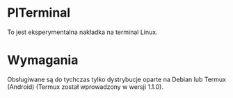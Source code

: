 # PlTerminal
To jest eksperymentalna nakładka na terminal Linux.
# Wymagania
Obsługiwane są do tychczas tylko dystrybucje oparte na Debian lub Termux (Android) (Termux został wprowadzony w wersji 1.1.0).

